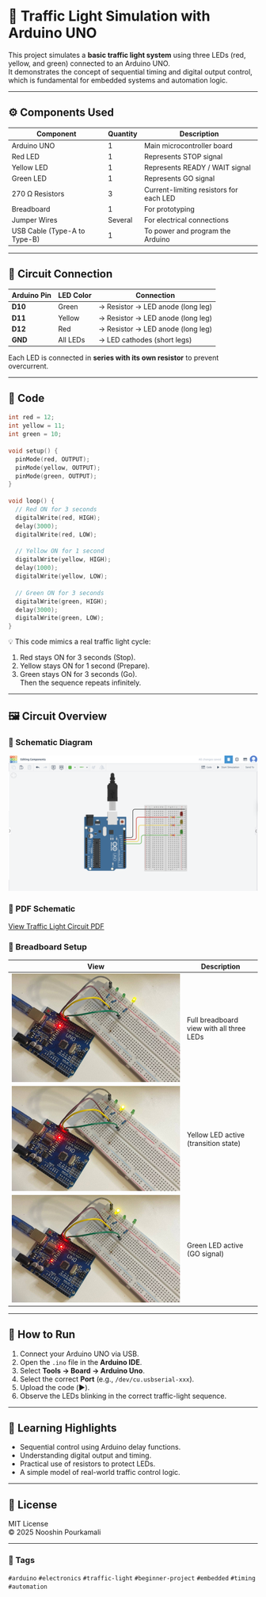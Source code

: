 # 🚦 Traffic Light Simulation with Arduino UNO

This project simulates a **basic traffic light system** using three LEDs (red, yellow, and green) connected to an Arduino UNO.  
It demonstrates the concept of sequential timing and digital output control, which is fundamental for embedded systems and automation logic.

---

## ⚙️ Components Used

| Component | Quantity | Description |
|------------|-----------|-------------|
| Arduino UNO | 1 | Main microcontroller board |
| Red LED | 1 | Represents STOP signal |
| Yellow LED | 1 | Represents READY / WAIT signal |
| Green LED | 1 | Represents GO signal |
| 270 Ω Resistors | 3 | Current-limiting resistors for each LED |
| Breadboard | 1 | For prototyping |
| Jumper Wires | Several | For electrical connections |
| USB Cable (Type-A to Type-B) | 1 | To power and program the Arduino |

---

## 🔌 Circuit Connection

| Arduino Pin | LED Color | Connection |
|--------------|------------|-------------|
| **D10** | Green | → Resistor → LED anode (long leg) |
| **D11** | Yellow | → Resistor → LED anode (long leg) |
| **D12** | Red | → Resistor → LED anode (long leg) |
| **GND** | All LEDs | → LED cathodes (short legs) |

Each LED is connected in **series with its own resistor** to prevent overcurrent.

---

## 🧠 Code

```cpp
int red = 12;
int yellow = 11;
int green = 10;

void setup() {
  pinMode(red, OUTPUT);
  pinMode(yellow, OUTPUT);
  pinMode(green, OUTPUT);
}

void loop() {
  // Red ON for 3 seconds
  digitalWrite(red, HIGH);
  delay(3000);
  digitalWrite(red, LOW);

  // Yellow ON for 1 second
  digitalWrite(yellow, HIGH);
  delay(1000);
  digitalWrite(yellow, LOW);

  // Green ON for 3 seconds
  digitalWrite(green, HIGH);
  delay(3000);
  digitalWrite(green, LOW);
}
```

💡 This code mimics a real traffic light cycle:
1. Red stays ON for 3 seconds (Stop).  
2. Yellow stays ON for 1 second (Prepare).  
3. Green stays ON for 3 seconds (Go).  
Then the sequence repeats infinitely.

---

## 🖼️ Circuit Overview

### 📘 Schematic Diagram  
![Schematics](Schematics.png)

### 📄 PDF Schematic  
[View Traffic Light Circuit PDF](Schematic2.pdf)


### 🔧 Breadboard Setup  
| View | Description |
|------|--------------|
| ![Traffic Light 1](TrafficLight1.jpg) | Full breadboard view with all three LEDs |
| ![Traffic Light 2](TrafficLight2.jpg) | Yellow LED active (transition state) |
| ![Traffic Light 3](TrafficLight3.jpg) | Green LED active (GO signal) |

---

## 🚀 How to Run

1. Connect your Arduino UNO via USB.  
2. Open the `.ino` file in the **Arduino IDE**.  
3. Select **Tools → Board → Arduino Uno**.  
4. Select the correct **Port** (e.g., `/dev/cu.usbserial-xxx`).  
5. Upload the code (▶️).  
6. Observe the LEDs blinking in the correct traffic-light sequence.

---

## 🧩 Learning Highlights

- Sequential control using Arduino delay functions.  
- Understanding digital output and timing.  
- Practical use of resistors to protect LEDs.  
- A simple model of real-world traffic control logic.

---

## 🪪 License

MIT License  
© 2025 Nooshin Pourkamali

---

### 🔖 Tags
`#arduino` `#electronics` `#traffic-light` `#beginner-project` `#embedded` `#timing` `#automation`
